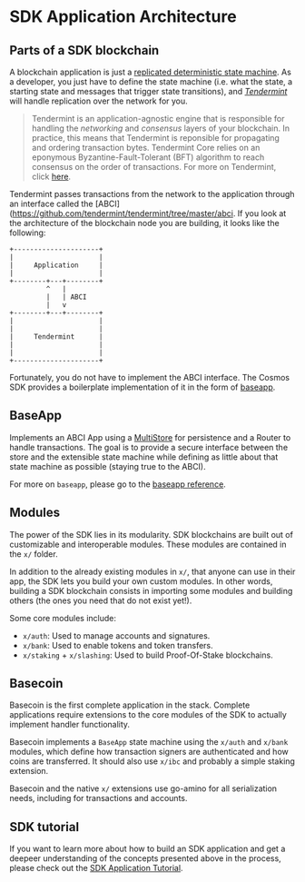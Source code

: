 # SDK Application Architecture

## Parts of a SDK blockchain

A blockchain application is just a [replicated deterministic state machine](https://en.wikipedia.org/wiki/State_machine_replication). As a developer, you just have to define the state machine (i.e. what the state, a starting state and messages that trigger state transitions), and [*Tendermint*](https://tendermint.com/docs/introduction/introduction.html) will handle replication over the network for you.

>Tendermint is an application-agnostic engine that is responsible for handling the *networking* and *consensus* layers of your blockchain. In practice, this means that Tendermint is reponsible for propagating and ordering transaction bytes. Tendermint Core relies on an eponymous Byzantine-Fault-Tolerant (BFT) algorithm to reach consensus on the order of transactions. For more on Tendermint, click [here](https://tendermint.com/docs/introduction/introduction.html).

Tendermint passes transactions from the network to the application through an interface called the [ABCI](https://github.com/tendermint/tendermint/tree/master/abci. If you look at the architecture of the blockchain node you are building, it looks like the following:

```
+---------------------+
|                     |
|     Application     |
|                     |
+--------+---+--------+
         ^   |
         |   | ABCI
         |   v
+--------+---+--------+
|                     |
|                     |
|     Tendermint      |
|                     |
|                     |
+---------------------+
```

Fortunately, you do not have to implement the ABCI interface. The Cosmos SDK provides a boilerplate implementation of it in the form of [baseapp](#baseapp).

## BaseApp

Implements an ABCI App using a [MultiStore](../reference/store) for persistence and a Router to handle transactions.
The goal is to provide a secure interface between the store and the extensible state machine while defining as little about that state machine as possible (staying true to the ABCI).

For more on `baseapp`, please go to the [baseapp reference](../reference/baseapp.md).

## Modules

The power of the SDK lies in its modularity. SDK blockchains are built out of customizable and interoperable modules. These modules are contained in the `x/` folder.

In addition to the already existing modules in `x/`, that anyone can use in their app, the SDK lets you build your own custom modules. In other words, building a SDK blockchain consists in importing some modules and building others (the ones you need that do not exist yet!).

Some core modules include:

- `x/auth`: Used to manage accounts and signatures.
- `x/bank`: Used to enable tokens and token transfers.
- `x/staking` + `x/slashing`: Used to build Proof-Of-Stake blockchains.

## Basecoin

Basecoin is the first complete application in the stack. Complete applications require extensions to the core modules of the SDK to actually implement handler functionality.

Basecoin implements a `BaseApp` state machine using the `x/auth` and `x/bank` modules, which define how transaction signers are authenticated and how coins are transferred. It should also use `x/ibc` and probably a simple staking extension.

Basecoin and the native `x/` extensions use go-amino for all serialization needs, including for transactions and accounts.

## SDK tutorial

If you want to learn more about how to build an SDK application and get a deepeer understanding of the concepts presented above in the process, please check out the [SDK Application Tutorial](https://github.com/cosmos/sdk-application-tutorial).


